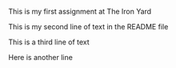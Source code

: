 This is my first assignment at The Iron Yard

This is my second line of text in the README file

This is a third line of text

Here is another line
